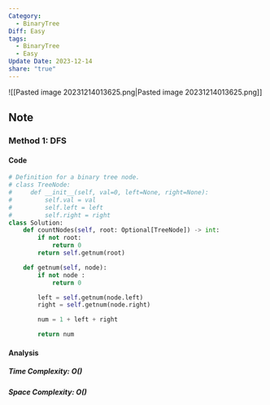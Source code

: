 ```yaml
---
Category:
  - BinaryTree
Diff: Easy
tags:
  - BinaryTree
  - Easy
Update Date: 2023-12-14
share: "true"
---
```


![[Pasted image 20231214013625.png|Pasted image 20231214013625.png]]
## Note

### Method 1: DFS

#### Code
```python
# Definition for a binary tree node.
# class TreeNode:
#     def __init__(self, val=0, left=None, right=None):
#         self.val = val
#         self.left = left
#         self.right = right
class Solution:
    def countNodes(self, root: Optional[TreeNode]) -> int:
        if not root:
            return 0
        return self.getnum(root)

    def getnum(self, node):
        if not node :
            return 0

        left = self.getnum(node.left)
        right = self.getnum(node.right)

        num = 1 + left + right

        return num
```
#### Analysis
##### Time Complexity: $O()$
##### Space Complexity: $O()$

